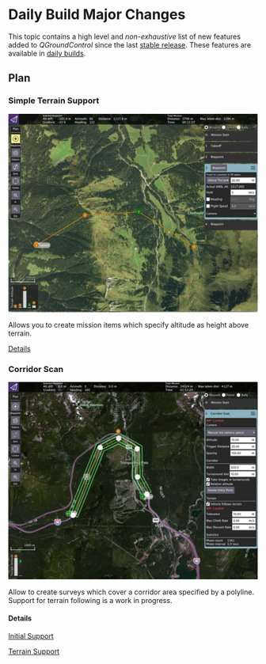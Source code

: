 # Daily Build Major Changes

This topic contains a high level and *non-exhaustive* list of new features added to *QGroundControl* since the last [stable release](../releases/release_notes.md). These features are available in [daily builds](../releases/daily_builds.md).

## Plan

### Simple Terrain Support

![](../../images/Plan/SimpleMissionItemTerrain.jpg)

Allows you to create mission items which specify altitude as height above terrain. 

[Details](https://github.com/mavlink/qgroundcontrol/pull/6225)

### Corridor Scan

![](../../images/Plan/CorridorScan.jpg)

Allow to create surveys which cover a corridor area specified by a polyline. Support for terrain following is a work in progress.

#### Details
[Initial Support](https://github.com/mavlink/qgroundcontrol/pull/6068)

[Terrain Support](https://github.com/mavlink/qgroundcontrol/pull/6231)

